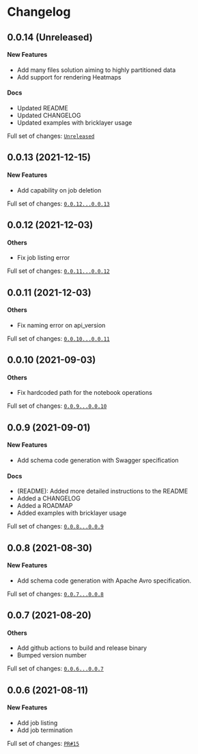# Changelog

## 0.0.14 (Unreleased)

#### New Features

* Add many files solution aiming to highly partitioned data
* Add support for rendering Heatmaps

#### Docs

* Updated README
* Updated CHANGELOG
* Updated examples with bricklayer usage

Full set of changes: [`Unreleased`](https://github.com/intelematics/bricklayer/compare/0.0.13...HEAD)

## 0.0.13 (2021-12-15)

#### New Features

* Add capability on job deletion

Full set of changes: [`0.0.12...0.0.13`](https://github.com/intelematics/bricklayer/compare/0.0.12...0.0.13)

## 0.0.12 (2021-12-03)

#### Others

* Fix job listing error

Full set of changes: [`0.0.11...0.0.12`](https://github.com/intelematics/bricklayer/compare/0.0.11...0.0.12)

## 0.0.11 (2021-12-03)

#### Others

* Fix naming error on api_version

Full set of changes: [`0.0.10...0.0.11`](https://github.com/intelematics/bricklayer/compare/0.0.10...0.0.11)

## 0.0.10 (2021-09-03)

#### Others

* Fix hardcoded path for the notebook operations

Full set of changes: [`0.0.9...0.0.10`](https://github.com/intelematics/bricklayer/compare/0.0.9...0.0.10)

## 0.0.9 (2021-09-01)

#### New Features

* Add schema code generation with Swagger specification

#### Docs

* (README): Added more detailed instructions to the README
* Added a CHANGELOG
* Added a ROADMAP
* Added examples with bricklayer usage

Full set of changes: [`0.0.8...0.0.9`](https://github.com/intelematics/bricklayer/compare/0.0.8...0.0.9)

## 0.0.8 (2021-08-30)

#### New Features

* Add schema code generation with Apache Avro specification.


Full set of changes: [`0.0.7...0.0.8`](https://github.com/intelematics/bricklayer/compare/0.0.7...0.0.8)

## 0.0.7 (2021-08-20)

#### Others

* Add github actions to build and release binary
* Bumped version number

Full set of changes: [`0.0.6...0.0.7`](https://github.com/intelematics/bricklayer/compare/0.0.6...0.0.7)

## 0.0.6 (2021-08-11)

#### New Features

* Add job listing
* Add job termination

Full set of changes: [`PR#15`](https://github.com/intelematics/bricklayer/pull/15/files)
